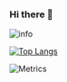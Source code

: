 ### Hi there 👋

<!--
**HuiGitH/HuiGitH** is a ✨ _special_ ✨ repository because its `README.md` (this file) appears on your GitHub profile.

Here are some ideas to get you started:

- 🔭 I’m currently working on ...
- 🌱 I’m currently learning ...
- 👯 I’m looking to collaborate on ...
- 🤔 I’m looking for help with ...
- 💬 Ask me about ...
- 📫 How to reach me: ...
- 😄 Pronouns: ...
- ⚡ Fun fact: ...
-->


![info](https://github-readme-stats.vercel.app/api?username=HuiGitH&show_icons=true&count_private=true&show_icons=true$&include_all_commits=true)


[![Top Langs](https://github-readme-stats.vercel.app/api/top-langs/?username=HuiGitH&layout=compact)](https://github.com/HuiGitH/github-readme-stats)




![Metrics](https://metrics.lecoq.io/HuiGitH?template=classic&isocalendar=1&languages=1&followup=1&isocalendar.duration=half-year&languages.limit=8&languages.threshold=0%25&languages.colors=github&languages.sections=most-used&languages.indepth=false&languages.analysis.timeout=15&languages.categories=markup%2C%20programming&languages.recent.categories=markup%2C%20programming&languages.recent.load=300&languages.recent.days=14&followup.sections=repositories&followup.indepth=false&config.timezone=Asia%2FShanghai) 
